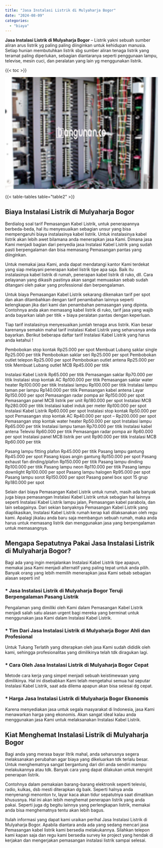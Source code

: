```yaml
---
title: "Jasa Instalasi Listrik di Mulyaharja Bogor"
date: "2024-08-09"
categories: 
  - "biaya"
---
```


**Jasa Instalasi Listrik di Mulyaharja Bogor** – Listrik yakni sebuah sumber aliran arus listrik yg paling paling diinginkan untuk kehidupan manusia. Setiap hunian membutuhkan listrik sbg sumber aliran tenaga listrik yang teramat paling diperlukan, sebagian diantaranya seperti penggunaan lampu, televise, mesin cuci, dan peralatan yang lain yg menggunakan listrik.

{{< toc >}}

![Jasa Instalasi Listrik di Mulyaharja Bogor](/images/instalasi-listrik-murah08.png)

{{< table-tables table="table2" >}}

## Biaya Instalasi Listrik di Mulyaharja Bogor

Berdialog soal tarif Pemasangan Kabel Listrik, untuk penerapannya berbeda-beda, hal itu menyesuaikan sebagian unsur yang bisa mempengaruhi biaya instalasinya kabel listrik. Untuk instalasinya kabel listrik akan lebih awet bilamana anda menerapkan jasa Kami. Dimana jasa Kami menjadi bagian dari penyedia jasa Instalasi Kabel Listrik yang sudah pasti berpengalaman dan bisa memasang Pemasangan pantas yang diinginkan.

Untuk memakai jasa Kami, anda dapat mendatangi kantor Kami terdekat yang siap melayani penerapan kabel listrik tipe apa saja. Baik itu instalasinya kabel listrik di rumah, penerapan kabel listrik di ruko, dll. Cara pelayanan yang dikasih pastinya akan sangat memuaskan sebab sudah ditangani oleh pakar yang professional dan berpengalaman.

Untuk biaya Pemasangan Kabel Listrik sekarang dikenakan tarif per spot dan akan ditambahkan dengan tarif penambahan lainnya seperti kelengkapan jika dari kami dan penambahan pemasangan yang dipinta. Contohnya anda akan memasang kabel listrik di ruko, tarif jasa yang wajib anda bayarkan ialah per titik + biaya peralatan pantas dengan keperluan.

Tiap tarif instalasinya menyesuaikan jumlah tenaga arus listrik. Kian besar karenanya semakin mahal tarif instalasi Kabel Listrik yang seharusnya anda bayarkan. Berikut beberapa daftar tarif Instalasi Kabel Listrik yang harus anda ketahui !

Pembobokan stop kontak Rp25.000 per spot Membuat Lubang saklar single Rp25.000 per titik Pembobokan saklar seri Rp25.000 per spot Pembobokan outlet telepon Rp25.000 per spot Pembobokan outlet antena Rp25.000 per titik Membuat Lubang outlet MCB Rp45.000 per titik

Instalasi Kabel Listrik Rp65.000 per titik Pemasangan saklar Rp70.000 per titik Instalasi stop kontak AC Rp100.000 per titik Pemasangan saklar water heater Rp100.000 per titik Instalasi lampu Rp100.000 per titik Instalasi lampu taman per lampu Rp140.000 per titik Pemasangan kabel antena Layar Rp150.000 per spot Pemasangan radar pompa air Rp150.000 per spot Pemasangan panel MCB listrik per unit Rp180.000 per spot Instalasi MCB Rp280.000 per titik Instalasi kabel induk per meter Rp100.000 per spot Instalasi Kabel Listrik Rp60.000 per spot Instalasi stop kontak Rp50.000 per spot Pemasangan stop kontak AC Rp40.000 per spot – Rp200.000 per spot Pemasangan stop kontak water heater Rp50.000 per spot Instalasi lampu Rp65.000 per titik Instalasi lampu taman Rp70.000 per titik Instalasi kabel antena Televisi Rp60.000 per titik Pemasangan radar pompa air Rp60.000 per spot Instalasi panel MCB listrik per unit Rp90.000 per titik Instalasi MCB Rp60.000 per titik

Pasang lampu fitting plafon Rp45.000 per titik Pasang lampu gantung Rp45.000 per spot Pasang kipas angin gantung Rp150.000 per spot Pasang exhaust fan dinding/plafon Rp150.000 per titik Pasang lampu dinding Rp100.000 per titik Pasang lampu neon Rp110.000 per titik Pasang lampu downlight Rp100.000 per spot Pasang lampu halogen Rp95.000 per spot Pasang lampu sorot Rp150.000 per spot Pasang panel box spot 15 grup Rp180.000 per spot

Selain dari biaya Pemasangan Kabel Listrik untuk rumah, masih ada banyak juga biaya pemasangan Instalasi Kabel Listrik untuk sebagian hal lainnya seperti Instalasi Kabel Listrik lampu jalan, Pemasangan kabel parabola, dan lain sebagainya. Dari sekian banyaknya Pemasangan Kabel Listrik yang diaplikasikan, Instalasi Kabel Listrik rumah kerap kali dilaksanakan oleh regu kami. Apalagi jikalau anda baru saja membangun sebuah rumah, maka anda harus untuk memasang listrik dan menggunakan jasa yang berpengalaman untuk memasangnya.

## Mengapa Sepatutnya Pakai Jasa Instalasi Listrik di Mulyaharja Bogor?

Bagi ada yang ingin menjalankan Instalasi Kabel Listrik tipe apapun, memakai jasa Kami menjadi alternatif yang paling tepat untuk anda pilih. Banyak orang yang lebih memilih menerapkan jasa Kami sebab sebagian alasan seperti ini!

### \* Jasa Instalasi Listrik di Mulyaharja Bogor Teruji Berpengalaman Pasang Listrik

Pengalaman yang dimiliki oleh Kami dalam Pemasangan Kabel Listrik menjadi salah satu alasan urgent bagi mereka yang berminat untuk menggunakan jasa Kami dalam Instalasi Kabel Listrik.

### \* Tim Dari Jasa Instalasi Listrik di Mulyaharja Bogor Ahli dan Profesional

Untuk Tukang Terlatih yang diterapkan oleh jasa Kami sudah dididik oleh kami, sehingga profesionalitas yang dimilikinya telah tdk diragukan lagi.

### \* Cara Oleh Jasa Instalasi Listrik di Mulyaharja Bogor Cepat

Metode cara kerja yang simpel menjadi sebuah keistimewaan yang dimilikinya. Hal ini disebabkan Kami telah mengetahui semua hal seputar Instalasi Kabel Listrik, saat ada dilema apapun akan bisa selesai dg cepat.

### \* Harga Jasa Instalasi Listrik di Mulyaharja Bogor Ekonomis

Karena menyediakan jasa untuk segala masyarakat di Indonesia, jasa Kami menawarkan harga yang ekonomis. Akan sangat ideal kalau anda menggunakan jasa Kami untuk melaksanakan Instalasi Kabel Listrik.

## Kiat Menghemat Instalasi Listrik di Mulyaharja Bogor


Bagi anda yang merasa bayar litrik mahal, anda seharusnya segera melaksanakan perubahan agar biaya yang dikeluarkan tdk terlalu besar. Untuk menghematnya sangat bergantung dari diri anda sendiri mampu melakukannya atau tdk. Banyak cara yang dapat dilakukan untuk mengirit penerapan listrik.

Contohnya dalam pemakaian barang-barang elektronik seperti televisi, radio, kulkas, dsb mesti diterapkan dg baik. Seperti halnya anda menyenangi menonton tv, layar kaca akan tidur sepatutnya saat dimatikan khususnya. Hal ini akan lebih menghemat penerapan listrik yang anda pakai. Seperti juga dg begitu lainnya yang perlengkapan listrik, memakai anda bisa menghematnya tentu akan lebih bagus.

Itulah informasi yang dapat kami uraikan perihal Jasa Instalasi Listrik di Mulyaharja Bogor. Apabila diantara anda ada yang sedang mencari jasa Pemasangan kabel listrik kami bersedia melakukannya. Silahkan telepon kami kapan saja dan regu kami bersedia survey ke project yang hendak di kerjakan dan mengerjakan pemasangan instalasi listrik sampai selesai.
